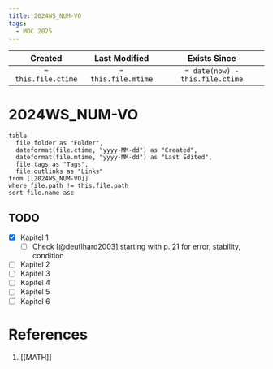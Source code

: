 ```yaml
---
title: 2024WS_NUM-VO
tags:
  - MOC 2025
---
```


|       Created       |    Last Modified    |          Exists Since           |
| :-----------------: | :-----------------: | :-----------------------------: |
| `= this.file.ctime` | `= this.file.mtime` | `= date(now) - this.file.ctime` |

# 2024WS_NUM-VO
```dataview
table
  file.folder as "Folder",
  dateformat(file.ctime, "yyyy-MM-dd") as "Created",
  dateformat(file.mtime, "yyyy-MM-dd") as "Last Edited",
  file.tags as "Tags",
  file.outlinks as "Links"
from [[2024WS_NUM-VO]]
where file.path != this.file.path
sort file.name asc
```

## TODO

- [x] Kapitel 1
	- [ ] Check [@deuflhard2003] starting with p. 21 for error, stability, condition
- [ ] Kapitel 2
- [ ] Kapitel 3
- [ ] Kapitel 4
- [ ] Kapitel 5
- [ ] Kapitel 6

# References
1. [[MATH]]